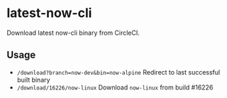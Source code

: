 # latest-now-cli

Download latest now-cli binary from CircleCI.

## Usage

- `/download?branch=now-dev&bin=now-alpine` Redirect to last successful built binary
- `/download/16226/now-linux` Download `now-linux` from build #16226
